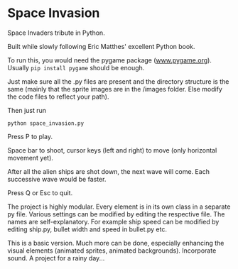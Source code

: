 # Space Invasion
Space Invaders tribute in Python. 

Built while slowly following Eric Matthes' excellent Python book. 

To run this, you would need the pygame package (www.pygame.org). Usually ```pip install pygame``` should be enough.

Just make sure all the .py files are present and the directory structure is the same (mainly that the sprite images are in the /images folder. Else modify the code files to reflect your path). 

Then just run 
```
python space_invasion.py
```
Press P to play.

Space bar to shoot, cursor keys (left and right) to move (only horizontal movement yet). 

After all the alien ships are shot down, the next wave will come. Each successive wave would be faster.

Press Q or Esc to quit.

The project is highly modular. Every element is in its own class in a separate py file. Various settings can be modified by editing the respective file. The names are self-explanatory. For example ship speed can be modified by editing ship.py, bullet width and speed in bullet.py etc. 

This is a basic version. Much more can be done, especially enhancing the visual elements (animated sprites, animated backgrounds). Incorporate sound. A project for a rainy day...



